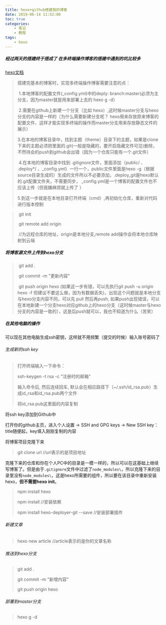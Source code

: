 ```yaml
---
title: hexo+github搭建我的博客
date: 2019-06-14 11:52:00
toc: true
categories:
	- 笔记
	- 教程
tags:
	- hexo
---
```


##### 经过两天的搭建终于搭成了  在多终端操作博客的搭建中遇到的坑比较多

[hexo文档](https://hexo.io/zh-cn/docs/)

> 搭建完基本的博客时，实现多终端操作博客需要注意的点：
>
> ​	1.本地博客的配置文件(\_config.yml)中的deply:  branch:master(必须为主分支，因为master就是用来部署上去的     hexo g -d）<!--more-->
>
> ​	2.需要在github上新建一个分支（比如 hexo）,这时候master分支与hexo分支的内容是一样的（为什么需要新建分支呢？ hexo用来存放原来博客的配置文件，这样才能实现多终端的操作而master分支用来存放静态文件的展示）
>
> ​	3.在本地的博客目录中，找到主题（theme）目录下的主题，如果是clone下来的主题必须把里面的.git(一般是隐藏的，要开启隐藏文件可见)删除，不然待会的push到github会出错（因为一个仓库只能有一个.git文件）
>
> ​	4.在本地的博客目录中找到 .gitignore文件，里面添加（public/  、  .deploy*/  、\_config.yml）一行一个，public文件里面是hexo -g（根据source目录生成的）生成的文件所以不必要添加，.deploy_git是hexo默认的.git配置文件夹，不需要同步， \_config.yml是一个博客的配置文件也不应该上传（但我嫌麻烦就上传了 ）
>
> ​	5.到这一步就是在本地目录打开终端（cmd）,再初始化仓库，重新对代码进行版本控制

> ​		git init
>
> ​		git remote add origin <server>   
>
> ​		//<serve>为远程仓库的地址，origin是本地分支,remote add操作会将本地仓库映射到云端

##### 将博客源文件上传到hexo分支

> ​		git add .
>
> ​		git commit -m "更新内容"
>
> ​		git push origin hexo (如果这一步有错，可以先执行git push -u origin hexo -f  但建议不要这么做，因为有数据丢失)，出现这个问题就是本地分支与hexo分支内容不同，可以先 pull 然后再push, 如果push出现错误，可以在本地新建一个分支hexo对应github上的hexo分支（这时候master与hexo分支的内容是一致的），这是后push就可以，我也不知道为什么（苦笑）

##### 在其他电脑的操作

可以现在其他电脑生成ssh密钥，这样就不用频繁（提交的时候）输入账号密码了

###### 生成新的ssh key

> 打开终端输入一下命令：
>
> ssh-keygen -t rsa -c "注册时的邮箱"
>
> 输入命令后, 然后连续回车, 默认会在相应路径下（~/.ssh/id_rsa.pub）生成id_rsa和id_rsa.pub两个文件
>
> 将id_rsa.pub这里面的内容复制

将ssh key添加到Github中

打开你的github主页，进入个人设置 -> SSH and GPG keys -> New SSH key：     title随便起，key填入刚刚复制的内容

将博客项目克隆下来

> git clone  url   //url表示的是项目地址

克隆下来的仓库和你在个人PC中的目录是一模一样的，所以可以在这基础上继续写博客了。但是由于`.gitignore`文件中过滤了`node_modules\`，所以克隆下来的目录里没有`node_modules\`，这是hexo所需要的组件，所以要在该目录中重新安装hexo，**但不需要hexo init**。

> npm install hexo
>
> npm install    //安装依赖
>
> npm install hexo-deployer-git --save   //安装部署插件

###### 新建文章

> hexo new article //article表示的是你的文章名称

###### 推送到hexo分支

>git add .
>
>git commit -m "新增内容"
>
>git push origin hexo

###### 部署到master分支

> hexo g -d
